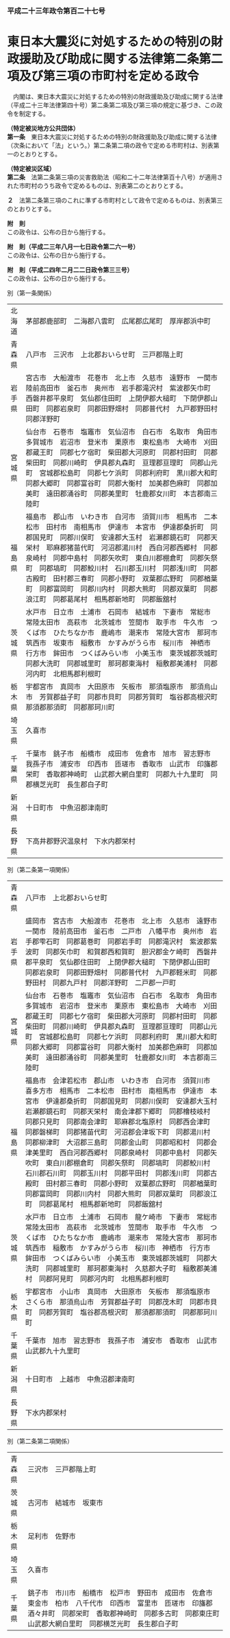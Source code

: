 ### 平成二十三年政令第百二十七号  
# 東日本大震災に対処するための特別の財政援助及び助成に関する法律第二条第二項及び第三項の市町村を定める政令  
　内閣は、東日本大震災に対処するための特別の財政援助及び助成に関する法律（平成二十三年法律第四十号）第二条第二項及び第三項の規定に基づき、この政令を制定する。  
  
**（特定被災地方公共団体）**  
**第一条**　東日本大震災に対処するための特別の財政援助及び助成に関する法律（次条において「法」という。）第二条第二項の政令で定める市町村は、別表第一のとおりとする。  
  
**（特定被災区域）**  
**第二条**　法第二条第三項の災害救助法（昭和二十二年法律第百十八号）が適用された市町村のうち政令で定めるものは、別表第二のとおりとする。  
  
**２**　法第二条第三項のこれに準ずる市町村として政令で定めるものは、別表第三のとおりとする。  
  
**附　則**  
この政令は、公布の日から施行する。  
  
**附　則（平成二三年八月一七日政令第二六一号）**  
この政令は、公布の日から施行する。  
  
**附　則（平成二四年二月二二日政令第三三号）**  
この政令は、公布の日から施行する。  
  
別（第一条関係）  

|||  
| --- | --- |  
|北海道|茅部郡鹿部町　二海郡八雲町　広尾郡広尾町　厚岸郡浜中町|  
|青森県|八戸市　三沢市　上北郡おいらせ町　三戸郡階上町|  
|岩手県|宮古市　大船渡市　花巻市　北上市　久慈市　遠野市　一関市　陸前高田市　釜石市　奥州市　岩手郡滝沢村　紫波郡矢巾町　西磐井郡平泉町　気仙郡住田町　上閉伊郡大槌町　下閉伊郡山田町　同郡岩泉町　同郡田野畑村　同郡普代村　九戸郡野田村　同郡洋野町|  
|宮城県|仙台市　石巻市　塩竈市　気仙沼市　白石市　名取市　角田市　多賀城市　岩沼市　登米市　栗原市　東松島市　大崎市　刈田郡蔵王町　同郡七ケ宿町　柴田郡大河原町　同郡村田町　同郡柴田町　同郡川崎町　伊具郡丸森町　亘理郡亘理町　同郡山元町　宮城郡松島町　同郡七ケ浜町　同郡利府町　黒川郡大和町　同郡大郷町　同郡富谷町　同郡大衡村　加美郡色麻町　同郡加美町　遠田郡涌谷町　同郡美里町　牡鹿郡女川町　本吉郡南三陸町|  
|福島県|福島市　郡山市　いわき市　白河市　須賀川市　相馬市　二本松市　田村市　南相馬市　伊達市　本宮市　伊達郡桑折町　同郡国見町　同郡川俣町　安達郡大玉村　岩瀬郡鏡石町　同郡天栄村　耶麻郡猪苗代町　河沼郡湯川村　西白河郡西郷村　同郡泉崎村　同郡中島村　同郡矢吹町　東白川郡棚倉町　同郡矢祭町　同郡塙町　同郡鮫川村　石川郡玉川村　同郡浅川町　同郡古殿町　田村郡三春町　同郡小野町　双葉郡広野町　同郡楢葉町　同郡富岡町　同郡川内村　同郡大熊町　同郡双葉町　同郡浪江町　同郡葛尾村　相馬郡新地町　同郡飯舘村|  
|茨城県|水戸市　日立市　土浦市　石岡市　結城市　下妻市　常総市　常陸太田市　高萩市　北茨城市　笠間市　取手市　牛久市　つくば市　ひたちなか市　鹿嶋市　潮来市　常陸大宮市　那珂市　筑西市　坂東市　稲敷市　かすみがうら市　桜川市　神栖市　行方市　鉾田市　つくばみらい市　小美玉市　東茨城郡茨城町　同郡大洗町　同郡城里町　那珂郡東海村　稲敷郡美浦村　同郡河内町　北相馬郡利根町|  
|栃木県|宇都宮市　真岡市　大田原市　矢板市　那須塩原市　那須烏山市　芳賀郡益子町　同郡市貝町　同郡芳賀町　塩谷郡高根沢町　那須郡那須町　同郡那珂川町|  
|埼玉県|久喜市|  
|千葉県|千葉市　銚子市　船橋市　成田市　佐倉市　旭市　習志野市　我孫子市　浦安市　印西市　匝瑳市　香取市　山武市　印旛郡栄町　香取郡神崎町　山武郡大網白里町　同郡九十九里町　同郡横芝光町　長生郡白子町|  
|新潟県|十日町市　中魚沼郡津南町|  
|長野県|下高井郡野沢温泉村　下水内郡栄村|  
  
別（第二条第一項関係）  

|||  
| --- | --- |  
|青森県|八戸市　上北郡おいらせ町|  
|岩手県|盛岡市　宮古市　大船渡市　花巻市　北上市　久慈市　遠野市　一関市　陸前高田市　釜石市　二戸市　八幡平市　奥州市　岩手郡雫石町　同郡葛巻町　同郡岩手町　同郡滝沢村　紫波郡紫波町　同郡矢巾町　和賀郡西和賀町　胆沢郡金ケ崎町　西磐井郡平泉町　気仙郡住田町　上閉伊郡大槌町　下閉伊郡山田町　同郡岩泉町　同郡田野畑村　同郡普代村　九戸郡軽米町　同郡野田村　同郡九戸村　同郡洋野町　二戸郡一戸町|  
|宮城県|仙台市　石巻市　塩竈市　気仙沼市　白石市　名取市　角田市　多賀城市　岩沼市　登米市　栗原市　東松島市　大崎市　刈田郡蔵王町　同郡七ケ宿町　柴田郡大河原町　同郡村田町　同郡柴田町　同郡川崎町　伊具郡丸森町　亘理郡亘理町　同郡山元町　宮城郡松島町　同郡七ケ浜町　同郡利府町　黒川郡大和町　同郡大郷町　同郡富谷町　同郡大衡村　加美郡色麻町　同郡加美町　遠田郡涌谷町　同郡美里町　牡鹿郡女川町　本吉郡南三陸町|  
|福島県|福島市　会津若松市　郡山市　いわき市　白河市　須賀川市　喜多方市　相馬市　二本松市　田村市　南相馬市　伊達市　本宮市　伊達郡桑折町　同郡国見町　同郡川俣町　安達郡大玉村　岩瀬郡鏡石町　同郡天栄村　南会津郡下郷町　同郡檜枝岐村　同郡只見町　同郡南会津町　耶麻郡北塩原村　同郡西会津町　同郡磐梯町　同郡猪苗代町　河沼郡会津坂下町　同郡湯川村　同郡柳津町　大沼郡三島町　同郡金山町　同郡昭和村　同郡会津美里町　西白河郡西郷村　同郡泉崎村　同郡中島村　同郡矢吹町　東白川郡棚倉町　同郡矢祭町　同郡塙町　同郡鮫川村　石川郡石川町　同郡玉川村　同郡平田村　同郡浅川町　同郡古殿町　田村郡三春町　同郡小野町　双葉郡広野町　同郡楢葉町　同郡富岡町　同郡川内村　同郡大熊町　同郡双葉町　同郡浪江町　同郡葛尾村　相馬郡新地町　同郡飯舘村|  
|茨城県|水戸市　日立市　土浦市　石岡市　龍ケ崎市　下妻市　常総市　常陸太田市　高萩市　北茨城市　笠間市　取手市　牛久市　つくば市　ひたちなか市　鹿嶋市　潮来市　常陸大宮市　那珂市　筑西市　稲敷市　かすみがうら市　桜川市　神栖市　行方市　鉾田市　つくばみらい市　小美玉市　東茨城郡茨城町　同郡大洗町　同郡城里町　那珂郡東海村　久慈郡大子町　稲敷郡美浦村　同郡阿見町　同郡河内町　北相馬郡利根町|  
|栃木県|宇都宮市　小山市　真岡市　大田原市　矢板市　那須塩原市　さくら市　那須烏山市　芳賀郡益子町　同郡茂木町　同郡市貝町　同郡芳賀町　塩谷郡高根沢町　那須郡那須町　同郡那珂川町|  
|千葉県|千葉市　旭市　習志野市　我孫子市　浦安市　香取市　山武市　山武郡九十九里町|  
|新潟県|十日町市　上越市　中魚沼郡津南町|  
|長野県|下水内郡栄村|  
  
別（第二条第二項関係）  

|||  
| --- | --- |  
|青森県|三沢市　三戸郡階上町|  
|茨城県|古河市　結城市　坂東市|  
|栃木県|足利市　佐野市|  
|埼玉県|久喜市|  
|千葉県|銚子市　市川市　船橋市　松戸市　野田市　成田市　佐倉市　東金市　柏市　八千代市　印西市　富里市　匝瑳市　印旛郡酒々井町　同郡栄町　香取郡神崎町　同郡多古町　同郡東庄町　山武郡大網白里町　同郡横芝光町　長生郡白子町|  
  
